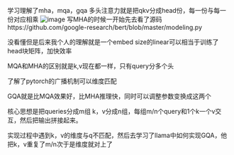 学习理解了mha，mqa，gqa
多头注意力就是把qkv分成head份，每一份与每一份对应相乘
![image](https://github.com/chalengr/dianai-2023/assets/92655725/a8d8f7c6-0f3c-4a25-b501-69b33cbcc3ef)
写MHA的时候一开始先去看了源码https://github.com/google-research/bert/blob/master/modeling.py

没看懂但是后来我个人的理解就是一个embed size的linear可以相当于训练了head块矩阵，加快效率

MQA和MHA的区别就是k,v现在都一样，只有query分多个头

了解了pytorch的广播机制可以维度匹配

GQA就是比MQA效果好，比MHA推理快，同时可以调整参数变换成这两个

核心思想是把queries分成m组 k，v分成n组，每组m/n个query和1个k一个v交互，然后把输出拼接起来。

实现过程中遇到k，v的维度与q不匹配，然后去学习了llama中如何实现GQA，他把k，v重复了m/n次于是维度就对上了
